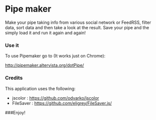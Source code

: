 Pipe maker
===

Make your pipe taking info from various social network or FeedRSS, filter data, sort data and then take a look at the result.
Save your pipe and the simply load it and run it again and again!

### Use it

To use Pipemaker go to (It works just on Chrome):

http://pipemaker.altervista.org/dotPipe/
	
	
### Credits

This application uses the following:

- jscolor : https://github.com/odvarko/jscolor
- FileSaver : https://github.com/eligrey/FileSaver.js/
	
###Enjoy!
